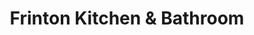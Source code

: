 ---
title: "Frinton Kitchen & Bathroom"
url: /clacton-on-sea/frinton-kitchen-and-bathroom/
shop: kitchen
---